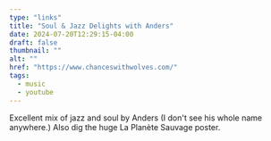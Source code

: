 ```yaml
---
type: "links"
title: "Soul & Jazz Delights with Anders"
date: 2024-07-20T12:29:15-04:00
draft: false
thumbnail: ""
alt: ""
href: "https://www.chanceswithwolves.com/"
tags:
  - music
  - youtube
---
```


Excellent mix of jazz and soul by Anders (I don't see his whole name anywhere.) Also dig the huge <span lang="fr">La Planète Sauvage</span> poster.

